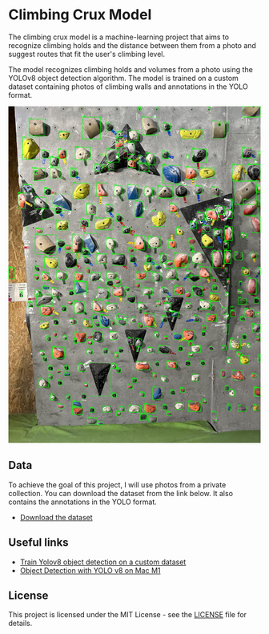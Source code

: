 # Climbing Crux Model

The climbing crux model is a machine-learning project that aims to recognize climbing holds and the distance between them from a photo and suggest routes that fit the user's climbing level.

The model recognizes climbing holds and volumes from a photo using the YOLOv8 object detection algorithm. The model is trained on a custom dataset containing photos of climbing walls and annotations in the YOLO format.

![Climbing holds detection preview](./resources/climbing_holds_detection_preview.jpg)

## Data

To achieve the goal of this project, I will use photos from a private collection. You can download the dataset from the link below. It also contains the annotations in the YOLO format.

* [Download the dataset](https://drive.google.com/file/d/1JBzTWpQVjzBkB_mmd7ztzu2ifw78tLrx/view?usp=sharing)

## Useful links

* [Train Yolov8 object detection on a custom dataset](https://www.youtube.com/watch?v=m9fH9OWn8YM)
* [Object Detection with YOLO v8 on Mac M1](https://www.youtube.com/watch?v=kEcWUZ8unmc)

## License

This project is licensed under the MIT License - see the [LICENSE](LICENSE) file for details.
